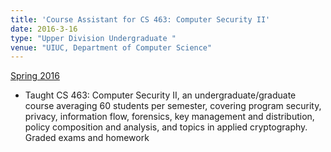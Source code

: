 ```yaml
---
title: 'Course Assistant for CS 463: Computer Security II'
date: 2016-3-16
type: "Upper Division Undergraduate "
venue: "UIUC, Department of Computer Science"
---
```


[Spring 2016](https://cs.illinois.edu/courses/profile/CS463)

* Taught CS 463: Computer Security II, an undergraduate/graduate course averaging 60 students per semester, covering program security, privacy, information flow, forensics, key management and distribution, policy composition and analysis, and topics in applied cryptography.  Graded exams and homework
